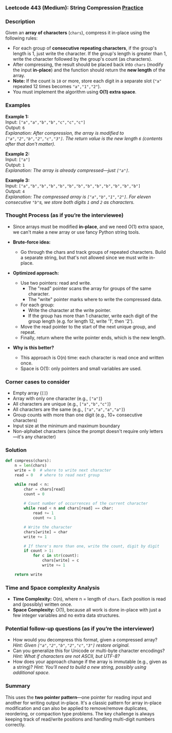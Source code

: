 ### Leetcode 443 (Medium): String Compression [Practice](https://leetcode.com/problems/string-compression)

### Description  
Given an **array of characters** (`chars`), compress it in-place using the following rules:
- For each group of **consecutive repeating characters**, if the group's length is 1, just write the character. If the group's length is greater than 1, write the character followed by the group's count (as characters).
- After compressing, the result should be placed back into `chars` (modify the input **in-place**) and the function should return the **new length** of the array.
- **Note:** If the count is `10` or more, store each digit in a separate slot (`"a"` repeated 12 times becomes `"a","1","2"`).
- You must implement the algorithm using **O(1) extra space**.

### Examples  

**Example 1:**  
Input: `["a","a","b","b","c","c","c"]`  
Output: `6`  
*Explanation: After compression, the array is modified to `["a","2","b","2","c","3"]`. The return value is the new length `6` (contents after that don't matter).*

**Example 2:**  
Input: `["a"]`  
Output: `1`  
*Explanation: The array is already compressed—just `["a"]`.*

**Example 3:**  
Input: `["a","b","b","b","b","b","b","b","b","b","b","b","b"]`  
Output: `4`  
*Explanation: The compressed array is `["a","b","1","2"]`. For eleven consecutive `"b"`s, we store both digits `1` and `2` as characters.*

### Thought Process (as if you’re the interviewee)  

- Since arrays must be modified **in-place**, and we need O(1) extra space, we can't make a new array or use fancy Python string tools.
- **Brute-force idea:**  
    - Go through the chars and track groups of repeated characters. Build a separate string, but that's not allowed since we must write in-place.
- **Optimized approach:**  
    - Use two pointers: read and write.
        - The "read" pointer scans the array for groups of the same character.
        - The "write" pointer marks where to write the compressed data.
    - For each group:
        - Write the character at the write pointer.
        - If the group has more than 1 character, write each digit of the group length (e.g. for length 12, write '1', then '2').
    - Move the read pointer to the start of the next unique group, and repeat.
    - Finally, return where the write pointer ends, which is the new length.

- **Why is this better?**
    - This approach is O(n) time: each character is read once and written once.
    - Space is O(1): only pointers and small variables are used.

### Corner cases to consider  
- Empty array (`[]`)  
- Array with only one character (e.g., `["a"]`)  
- All characters are unique (e.g., `["a","b","c"]`)  
- All characters are the same (e.g., `["a","a","a","a"]`)  
- Group counts with more than one digit (e.g., 10+ consecutive characters)
- Input size at the minimum and maximum boundary  
- Non-alphabet characters (since the prompt doesn't require only letters—it's any character)

### Solution

```python
def compress(chars):
    n = len(chars)
    write = 0  # where to write next character
    read = 0   # where to read next group

    while read < n:
        char = chars[read]
        count = 0
        
        # Count number of occurrences of the current character
        while read < n and chars[read] == char:
            read += 1
            count += 1

        # Write the character
        chars[write] = char
        write += 1

        # If there's more than one, write the count, digit by digit
        if count > 1:
            for c in str(count):
                chars[write] = c
                write += 1

    return write
```

### Time and Space complexity Analysis  

- **Time Complexity:** O(n), where n = length of `chars`. Each position is read and (possibly) written once.
- **Space Complexity:** O(1), because all work is done in-place with just a few integer variables and no extra data structures.

### Potential follow-up questions (as if you’re the interviewer)  

- How would you decompress this format, given a compressed array?
  *Hint: Given `["a","2","b","2","c","3"]` restore original.*
- Can you generalize this for Unicode or multi-byte character encodings?
  *Hint: What if characters are not ASCII, but UTF-8?*
- How does your approach change if the array is immutable (e.g., given as a string)?
  *Hint: You’ll need to build a new string, possibly using additional space.*

### Summary
This uses the **two pointer pattern**—one pointer for reading input and another for writing output in-place. It's a classic pattern for array in-place modification and can also be applied to remove/remove duplicates, reordering, or compaction type problems. The key challenge is always keeping track of read/write positions and handling multi-digit numbers correctly.